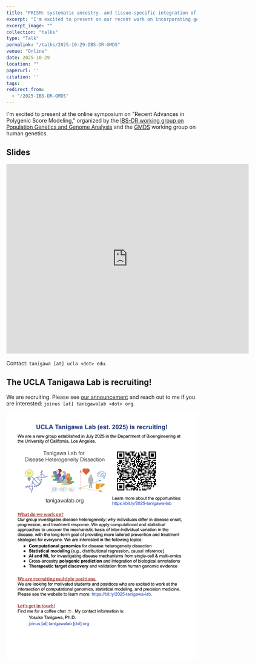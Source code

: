 ```yaml
---
title: "PRISM: systematic ancestry- and tissue-specific integration of genomic annotations enhances the transferability of polygenic scores"
excerpt: "I'm excited to present on our recent work on incorporating genomic annotations in polygenic scores at Germany's online symposium on Recent Advances in Polygenic Score Modeling."
excerpt_image: ""
collection: "talks"
type: "Talk"
permalink: "/talks/2025-10-29-IBS-DR-GMDS"
venue: "Online"
date: 2025-10-29
location: ""
paperurl: ''
citation: ''
tags:
redirect_from:
  - "/2025-IBS-DR-GMDS"
---
```


I'm excited to present at the online symposium on "Recent Advances in Polygenic Score Modeling," organized by the [IBS-DR working group on Population Genetics and Genome Analysis](https://www.biometrische-gesellschaft.de/en/arbeitsgruppen/population-genetics-and-genome-analysis.html) and the [GMDS](https://www.gmds.de/en/) working group on human genetics.


## Slides

<iframe src="https://docs.google.com/presentation/d/e/2PACX-1vQ5rat2Ov-GxG-uO6MEzFcqhDPfwf3M_Blj6pVDKAwijVaFiiVQ7l9XX2ur-DPz__jv-otQ_w8Y0QuW/pubembed?start=false&loop=false&delayms=3000" frameborder="0" width="640" height="500" allowfullscreen="true" mozallowfullscreen="true" webkitallowfullscreen="true"></iframe>

Contact: `tanigawa [at] ucla <dot> edu`.

## The UCLA Tanigawa Lab is recruiting!

We are recruiting. Please see [our announcement](/posts/2025/09/recruiting) and reach out to me if you are interested: `joinus [at] tanigawalab <dot> org`.

[![/files/2025/2025-tanigawa-lab.png](/files/2025/2025-tanigawa-lab.png)](/files/2025/2025-tanigawa-lab.pdf)
